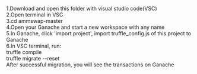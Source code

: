 1.Download and open this folder with visual studio code(VSC) <br/> 2.Open terminal in VSC  <br/> 3.cd ammswap-master <br/> 4.Open your Ganache and start a new workspace with any name <br/> 5.In Ganache, click 'import project', import truffle_config.js of this project to Ganache <br/> 6.In VSC terminal, run: <br/> truffle compile  <br/> truffle migrate --reset <br/> After successful migration, you will see the transactions on Ganache <br/> 
